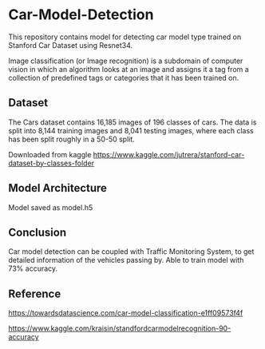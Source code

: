 # Car-Model-Detection

This repository contains model for detecting car model type trained on Stanford Car Dataset using Resnet34.
 
Image classification (or Image recognition) is a subdomain of computer vision in which an algorithm looks at an image and assigns it a tag from a collection of predefined tags or categories that it has been trained on.

## Dataset
The Cars dataset contains 16,185 images of 196 classes of cars. The data is split into 8,144 training images and 8,041 testing images, where each class has been split roughly in a 50-50 split. 

Downloaded from kaggle https://www.kaggle.com/jutrera/stanford-car-dataset-by-classes-folder

## Model Architecture

Model saved as model.h5

## Conclusion

Car model detection can be coupled with Traffic Monitoring System, to get detailed information of the vehicles passing by.
Able to train model with 73% accuracy.

## Reference

https://towardsdatascience.com/car-model-classification-e1ff09573f4f

https://www.kaggle.com/kraisin/standfordcarmodelrecognition-90-accuracy



